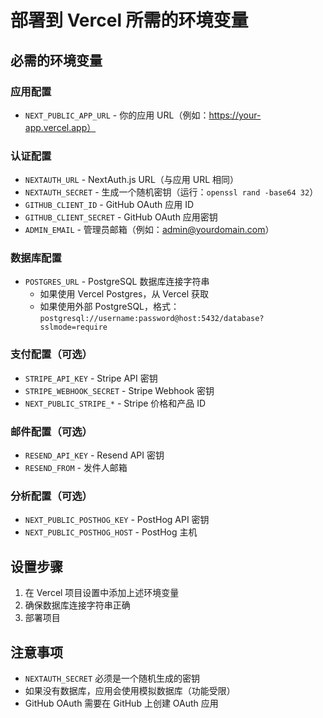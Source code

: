 # 部署到 Vercel 所需的环境变量

## 必需的环境变量

### 应用配置
- `NEXT_PUBLIC_APP_URL` - 你的应用 URL（例如：https://your-app.vercel.app）

### 认证配置
- `NEXTAUTH_URL` - NextAuth.js URL（与应用 URL 相同）
- `NEXTAUTH_SECRET` - 生成一个随机密钥（运行：`openssl rand -base64 32`）
- `GITHUB_CLIENT_ID` - GitHub OAuth 应用 ID
- `GITHUB_CLIENT_SECRET` - GitHub OAuth 应用密钥
- `ADMIN_EMAIL` - 管理员邮箱（例如：admin@yourdomain.com）

### 数据库配置
- `POSTGRES_URL` - PostgreSQL 数据库连接字符串
  - 如果使用 Vercel Postgres，从 Vercel 获取
  - 如果使用外部 PostgreSQL，格式：`postgresql://username:password@host:5432/database?sslmode=require`

### 支付配置（可选）
- `STRIPE_API_KEY` - Stripe API 密钥
- `STRIPE_WEBHOOK_SECRET` - Stripe Webhook 密钥
- `NEXT_PUBLIC_STRIPE_*` - Stripe 价格和产品 ID

### 邮件配置（可选）
- `RESEND_API_KEY` - Resend API 密钥
- `RESEND_FROM` - 发件人邮箱

### 分析配置（可选）
- `NEXT_PUBLIC_POSTHOG_KEY` - PostHog API 密钥
- `NEXT_PUBLIC_POSTHOG_HOST` - PostHog 主机

## 设置步骤

1. 在 Vercel 项目设置中添加上述环境变量
2. 确保数据库连接字符串正确
3. 部署项目

## 注意事项

- `NEXTAUTH_SECRET` 必须是一个随机生成的密钥
- 如果没有数据库，应用会使用模拟数据库（功能受限）
- GitHub OAuth 需要在 GitHub 上创建 OAuth 应用